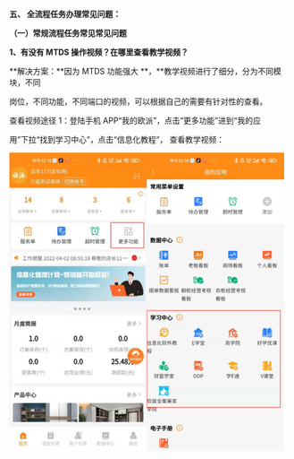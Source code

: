 ﻿<a name="bookmark1"></a>**五、 全流程任务办理常见问题：**

**（一）常规流程任务常见常见问题**


**1、有没有 MTDS 操作视频？在哪里查看教学视频？**

**解决方案：**因为 MTDS 功能强大 **，**教学视频进行了细分，分为不同模块，不同

岗位，不同功能，不同端口的视频，可以根据自己的需要有针对性的查看。

查看视频途径 1：登陆手机 APP“我的欧派”，点击“更多功能”进到“我的应

用”下拉“找到学习中心”，点击“信息化教程”， 查看教学视频：

![](Aspose.Words.eb490ba2-daeb-4174-bad4-3ebc8873f1e2.001.png)





